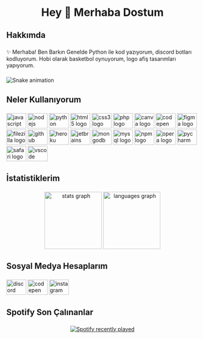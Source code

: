 <h1 align="center">Hey 👋 Merhaba Dostum</h1>

###

<h2 align="left">Hakkımda</h2>

###

<p align="left">✨ Merhaba! Ben Barkın Genelde Python ile kod yazıyorum, discord botları kodluyorum. Hobi olarak basketbol oynuyorum, logo afiş tasarımları yapıyorum.</p>

###

<img src="https://raw.githubusercontent.com/BrknYY/BrknYY/blob/output/snake.svg]" alt="Snake animation" />

###

<h2 align="left">Neler Kullanıyorum</h2>

###

<div align="left">
  <img src="https://cdn.jsdelivr.net/gh/devicons/devicon/icons/javascript/javascript-original.svg" height="40" width="52" alt="javascript logo"  />
  <img src="https://cdn.jsdelivr.net/gh/devicons/devicon/icons/nodejs/nodejs-original.svg" height="40" width="52" alt="nodejs logo"  />
  <img src="https://cdn.jsdelivr.net/gh/devicons/devicon/icons/python/python-original.svg" height="40" width="52" alt="python logo"  />
  <img src="https://cdn.jsdelivr.net/gh/devicons/devicon/icons/html5/html5-original.svg" height="40" width="52" alt="html5 logo"  />
  <img src="https://cdn.jsdelivr.net/gh/devicons/devicon/icons/css3/css3-original.svg" height="40" width="52" alt="css3 logo"  />
  <img src="https://cdn.jsdelivr.net/gh/devicons/devicon/icons/php/php-original.svg" height="40" width="52" alt="php logo"  />
  <img src="https://cdn.jsdelivr.net/gh/devicons/devicon/icons/canva/canva-original.svg" height="40" width="52" alt="canva logo"  />
  <img src="https://cdn.jsdelivr.net/gh/devicons/devicon/icons/codepen/codepen-plain.svg" height="40" width="52" alt="codepen logo"  />
  <img src="https://cdn.jsdelivr.net/gh/devicons/devicon/icons/figma/figma-original.svg" height="40" width="52" alt="figma logo"  />
  <img src="https://cdn.jsdelivr.net/gh/devicons/devicon/icons/filezilla/filezilla-plain.svg" height="40" width="52" alt="filezilla logo"  />
  <img src="https://cdn.jsdelivr.net/gh/devicons/devicon/icons/github/github-original.svg" height="40" width="52" alt="github logo"  />
  <img src="https://cdn.jsdelivr.net/gh/devicons/devicon/icons/heroku/heroku-original.svg" height="40" width="52" alt="heroku logo"  />
  <img src="https://cdn.jsdelivr.net/gh/devicons/devicon/icons/jetbrains/jetbrains-original.svg" height="40" width="52" alt="jetbrains logo"  />
  <img src="https://cdn.jsdelivr.net/gh/devicons/devicon/icons/mongodb/mongodb-original.svg" height="40" width="52" alt="mongodb logo"  />
  <img src="https://cdn.jsdelivr.net/gh/devicons/devicon/icons/mysql/mysql-original.svg" height="40" width="52" alt="mysql logo"  />
  <img src="https://cdn.jsdelivr.net/gh/devicons/devicon/icons/npm/npm-original-wordmark.svg" height="40" width="52" alt="npm logo"  />
  <img src="https://cdn.jsdelivr.net/gh/devicons/devicon/icons/opera/opera-original.svg" height="40" width="52" alt="opera logo"  />
  <img src="https://cdn.jsdelivr.net/gh/devicons/devicon/icons/pycharm/pycharm-original.svg" height="40" width="52" alt="pycharm logo"  />
  <img src="https://cdn.jsdelivr.net/gh/devicons/devicon/icons/safari/safari-original.svg" height="40" width="52" alt="safari logo"  />
  <img src="https://cdn.jsdelivr.net/gh/devicons/devicon/icons/vscode/vscode-original.svg" height="40" width="52" alt="vscode logo"  />
</div>

###

<h2 align="left">İstatistiklerim</h2>

###

<div align="center">
  <img src="https://github-readme-stats.vercel.app/api?hide_title=false&hide_rank=false&show_icons=true&include_all_commits=true&count_private=true&disable_animations=false&theme=tokyonight&locale=en&hide_border=false&username=BrknYY" height="150" alt="stats graph"  />
  <img src="https://github-readme-stats.vercel.app/api/top-langs?locale=en&hide_title=false&layout=compact&card_width=320&langs_count=5&theme=tokyonight&hide_border=false&username=BrknYY" height="150" alt="languages graph"  />
</div>

###

<h2 align="left">Sosyal Medya Hesaplarım</h2>

###

<div align="left">
  <img src="https://raw.githubusercontent.com/maurodesouza/profile-readme-generator/master/src/assets/icons/social/discord/default.svg" width="52" height="40" alt="discord logo"  />
  <img src="https://raw.githubusercontent.com/maurodesouza/profile-readme-generator/master/src/assets/icons/social/codepen/default.svg" width="52" height="40" alt="codepen logo"  />
  <img src="https://raw.githubusercontent.com/maurodesouza/profile-readme-generator/master/src/assets/icons/social/instagram/default.svg" width="52" height="40" alt="instagram logo"  />
</div>

###

<h2 align="left">Spotify Son Çalınanlar</h2>

###

<div align="center">
  <a href="https://open.spotify.com/user/Helixo TR">
    <img src="https://spotify-recently-played-readme.vercel.app/api?user=31mlevnnkvaleuvqhzsog7vxuek4&unique={true|1|on|yes}" alt="Spotify recently played"  />
  </a>
</div>

###
